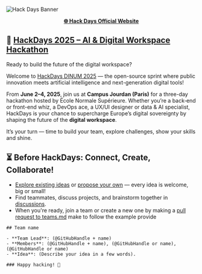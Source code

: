 ![Hack Days Banner](https://cdn.bsky.app/img/feed_thumbnail/plain/did:plc:k2arf4k6glr2mshjghvrb5uj/bafkreibigwwtkp6ivlia2fhzwxszwnatxxrcdazysoiqgpu63nuyvnp2zu@jpeg)

<p align="center">
  <a href="https://hackdays.numerique.gouv.fr/"><b>🌐 Hack Days Official Website</b></a>
</p>

## 🧠 [HackDays 2025 – AI & Digital Workspace Hackathon](](https://hackdays.numerique.gouv.fr/))

Ready to build the future of the digital workspace?

Welcome to [HackDays DINUM 2025](https://hackdays.numerique.gouv.fr/en) — the open-source sprint where public innovation meets artificial intelligence and next-generation digital tools!

From **June 2–4, 2025**, join us at **Campus Jourdan (Paris)** for a three-day hackathon hosted by École Normale Supérieure. Whether you’re a back‑end or front-end whiz, a DevOps ace, a UX/UI designer or data & AI specialist, HackDays is your chance to supercharge Europe’s digital sovereignty by shaping the future of the **digital workspace**.

It’s your turn — time to build your team, explore challenges, show your skills and shine.

## ⏳ Before HackDays: Connect, Create, Collaborate!

- [Explore existing ideas](../../issues) or [propose your own](../../issues/new) — every idea is welcome, big or small!
- Find teammates, discuss projects, and brainstorm together in [discussions](../../discussions).
- When you're ready, join a team or create a new one by making a [pull request to teams.md](teams.md) make to follow the example provide
```
## Team name

- **Team Lead**: (@GitHubHandle + name)
- **Members**: (@GitHubHandle + name), (@GitHubHandle or name), (@GitHubHandle or name)  
- **Idea**: (Describe your idea in a few words).

### Happy hacking! 🚀

